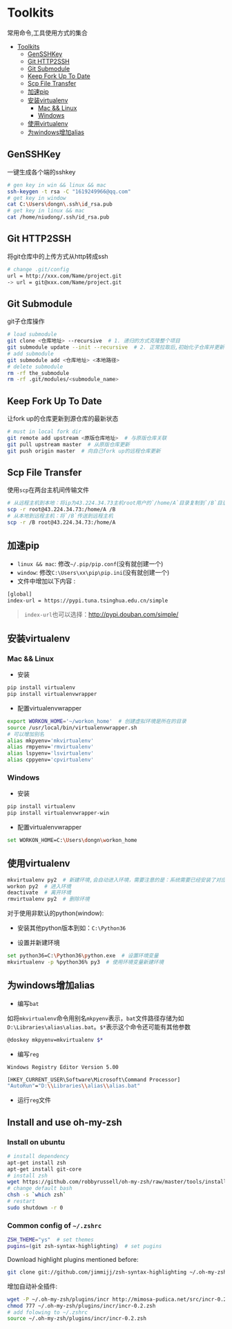 # Toolkits

常用命令,工具使用方式的集合

<!-- TOC -->

- [Toolkits](#toolkits)
    - [GenSSHKey](#gensshkey)
    - [Git HTTP2SSH](#git-http2ssh)
    - [Git Submodule](#git-submodule)
    - [Keep Fork Up To Date](#keep-fork-up-to-date)
    - [Scp File Transfer](#scp-file-transfer)
    - [加速pip](#加速pip)
    - [安装virtualenv](#安装virtualenv)
        - [Mac && Linux](#mac--linux)
        - [Windows](#windows)
    - [使用virtualenv](#使用virtualenv)
    - [为windows增加alias](#为windows增加alias)

<!-- /TOC -->

## GenSSHKey

一键生成各个端的sshkey

```bash
# gen key in win && linux && mac
ssh-keygen -t rsa -C "1619249966@qq.com"
# get key in window
cat C:\Users\dongn\.ssh\id_rsa.pub
# get key in linux && mac
cat /home/niudong/.ssh/id_rsa.pub
```

## Git HTTP2SSH

将git仓库中的上传方式从http转成ssh

```bash
# change .git/config
url = http://xxx.com/Name/project.git 
-> url = git@xxx.com/Name/project.git
```

## Git Submodule

git子仓库操作

```bash
# load submodule
git clone <仓库地址> --recursive  # 1. 递归的方式克隆整个项目
git submodule update --init --recursive  # 2. 正常拉取后,初始化子仓库并更新
# add submodule
git submodule add <仓库地址> <本地路径>
# delete submodule
rm -rf the_submodule
rm -rf .git/modules/<submodule_name>
```

## Keep Fork Up To Date

让fork up的仓库更新到源仓库的最新状态

```bash
# must in local fork dir
git remote add upstream <原版仓库地址>  # 与原版仓库关联
git pull upstream master  # 从原版仓库更新
git push origin master  # 向自己fork up的远程仓库更新
```

## Scp File Transfer

使用`scp`在两台主机间传输文件

```bash
# 从远程主机到本地：将ip为43.224.34.73主机root用户的`/home/A`目录复制到`/B`目录下
scp -r root@43.224.34.73:/home/A /B
# 从本地到远程主机：将`/B`传送到远程主机
scp -r /B root@43.224.34.73:/home/A
```

## 加速pip

- `linux && mac`: 修改`~/.pip/pip.conf`(没有就创建一个)  
- `window`: 修改`C:\Users\xx\pip\pip.ini`(没有就创建一个)
- 文件中增加以下内容 :

```bash
[global]
index-url = https://pypi.tuna.tsinghua.edu.cn/simple
```

> `index-url`也可以选择：http://pypi.douban.com/simple/

## 安装virtualenv

### Mac && Linux

- 安装

```bash
pip install virtualenv
pip install virtualenvwrapper
```

- 配置virtualenvwrapper

```bash
export WORKON_HOME='~/workon_home'  # 创建虚拟环境是所在的目录
source /usr/local/bin/virtualenvwrapper.sh
# 可以增加别名
alias mkpyenv='mkvirtualenv'
alias rmpyenv='rmvirtualenv'
alias lspyenv='lsvirtualenv'
alias cppyenv='cpvirtualenv'
```

### Windows

- 安装

```bash
pip install virtualenv
pip install virtualenvwrapper-win
```

- 配置virtualenvwrapper

```bash
set WORKON_HOME=C:\Users\dongn\workon_home
```

## 使用virtualenv

```bash
mkvirtualenv py2  # 新建环境,会自动进入环境，需要注意的是：系统需要已经安装了对应的python版本
workon py2  # 进入环境
deactivate  # 离开环境
rmvirtualenv py2  # 删除环境
```

对于使用非默认的python(window):

- 安装其他python版本到如：`C:\Python36`

- 设置并新建环境

```bash
set python36=C:\Python36\python.exe  # 设置环境变量
mkvirtualenv -p %python36% py3  # 使用环境变量新建环境
```

## 为windows增加alias

- 编写`bat`  

如将`mkvirtualenv`命令用别名`mkpyenv`表示，`bat`文件路径存储为如`D:\Libraries\alias\alias.bat`。`$*`表示这个命令还可能有其他参数

```bash
@doskey mkpyenv=mkvirtualenv $*
```

- 编写`reg`

```bash
Windows Registry Editor Version 5.00

[HKEY_CURRENT_USER\Software\Microsoft\Command Processor]
"AutoRun"="D:\\Libraries\\alias\\alias.bat"
```

- 运行`reg`文件

## Install and use oh-my-zsh

### Install on ubuntu

```bash
# install dependency
apt-get install zsh
apt-get install git-core
# install zsh
wget https://github.com/robbyrussell/oh-my-zsh/raw/master/tools/install.sh -O - | zsh
# change default bash
chsh -s `which zsh`
# restart
sudo shutdown -r 0
```

### Common config of `~/.zshrc`

```bash
ZSH_THEME="ys"  # set themes
pugins=(git zsh-syntax-highlighting)  # set pugins
```

Download highlight plugins mentioned before:

```bash
git clone git://github.com/jimmijj/zsh-syntax-highlighting ~/.oh-my-zsh/custom/plugins/zsh-syntax-highlighting
```

增加自动补全插件:

```bash
wget -P ~/.oh-my-zsh/plugins/incr http://mimosa-pudica.net/src/incr-0.2.zsh
chmod 777 ~/.oh-my-zsh/plugins/incr/incr-0.2.zsh
# add folowing to ~/.zshrc
source ~/.oh-my-zsh/plugins/incr/incr-0.2.zsh
```